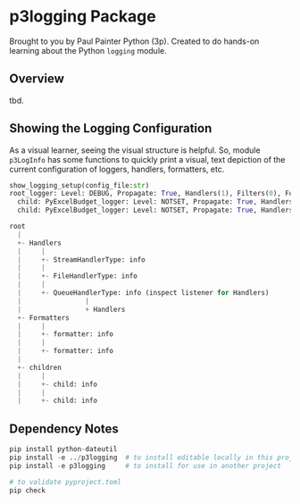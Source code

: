 # p3logging Package

Brought to you by Paul Painter Python (3p). Created to do hands-on learning about the Python `logging` module.

## Overview

tbd.

## Showing the Logging Configuration

As a visual learner, seeing the visual structure is helpful. So, module `p3LogInfo` has some functions to quickly print a visual, text depiction of the current configuration of loggers, handlers, formatters, etc.

```python
show_logging_setup(config_file:str)
root_logger: Level: DEBUG, Propagate: True, Handlers(1), Filters(0), Formatters(0), Children(1), Parent('None')
  child: PyExcelBudget_logger: Level: NOTSET, Propagate: True, Handlers(0), Filters(0), Formatters(0), Children(0), Parent('root')
  child: PyExcelBudget_logger: Level: NOTSET, Propagate: True, Handlers(0), Filters(0), Formatters(0), Children(0), Parent('root')

root
  |
  +- Handlers
  |     |
  |     +- StreamHandlerType: info
  |     |
  |     +- FileHandlerType: info
  |     |
  |     +- QueueHandlerType: info (inspect listener for Handlers)
  |                |
  |                + Handlers
  +- Formatters
  |     |
  |     +- formatter: info
  |     |
  |     +- formatter: info
  |
  +- children
  |     |
  |     +- child: info
  |     |
  |     +- child: info

```

## Dependency Notes

```python
pip install python-dateutil
pip install -e ../p3logging  # to install editable locally in this project
pip install -e p3logging     # to install for use in another project

# to validate pyproject.toml
pip check

```
